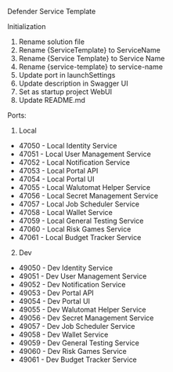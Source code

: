 Defender Service Template

Initialization

1. Rename solution file
2. Rename {ServiceTemplate} to ServiceName
3. Rename {Service Template} to Service Name
4. Rename {service-template} to service-name
5. Update port in launchSettings
6. Update description in Swagger UI
7. Set as startup project WebUI
8. Update README.md

Ports:

1. Local

- 47050 - Local Identity Service
- 47051 - Local User Management Service
- 47052 - Local Notification Service
- 47053 - Local Portal API
- 47054 - Local Portal UI
- 47055 - Local Walutomat Helper Service
- 47056 - Local Secret Management Service
- 47057 - Local Job Scheduler Service
- 47058 - Local Wallet Service
- 47059 - Local General Testing Service
- 47060 - Local Risk Games Service
- 47061 - Local Budget Tracker Service

2. Dev

- 49050 - Dev Identity Service
- 49051 - Dev User Management Service
- 49052 - Dev Notification Service
- 49053 - Dev Portal API
- 49054 - Dev Portal UI
- 49055 - Dev Walutomat Helper Service
- 49056 - Dev Secret Management Service
- 49057 - Dev Job Scheduler Service
- 49058 - Dev Wallet Service
- 49059 - Dev General Testing Service
- 49060 - Dev Risk Games Service
- 49061 - Dev Budget Tracker Service
